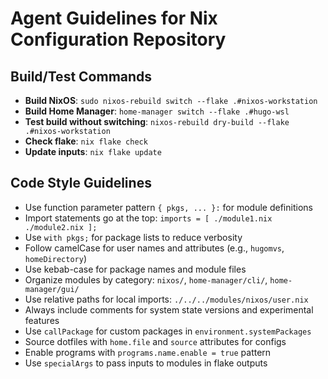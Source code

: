 # Agent Guidelines for Nix Configuration Repository

## Build/Test Commands
- **Build NixOS**: `sudo nixos-rebuild switch --flake .#nixos-workstation`
- **Build Home Manager**: `home-manager switch --flake .#hugo-wsl` 
- **Test build without switching**: `nixos-rebuild dry-build --flake .#nixos-workstation`
- **Check flake**: `nix flake check`
- **Update inputs**: `nix flake update`

## Code Style Guidelines
- Use function parameter pattern `{ pkgs, ... }:` for module definitions
- Import statements go at the top: `imports = [ ./module1.nix ./module2.nix ];`
- Use `with pkgs;` for package lists to reduce verbosity
- Follow camelCase for user names and attributes (e.g., `hugomvs`, `homeDirectory`)
- Use kebab-case for package names and module files
- Organize modules by category: `nixos/`, `home-manager/cli/`, `home-manager/gui/`
- Use relative paths for local imports: `./../../modules/nixos/user.nix`
- Always include comments for system state versions and experimental features
- Use `callPackage` for custom packages in `environment.systemPackages`
- Source dotfiles with `home.file` and `source` attributes for configs
- Enable programs with `programs.name.enable = true` pattern
- Use `specialArgs` to pass inputs to modules in flake outputs